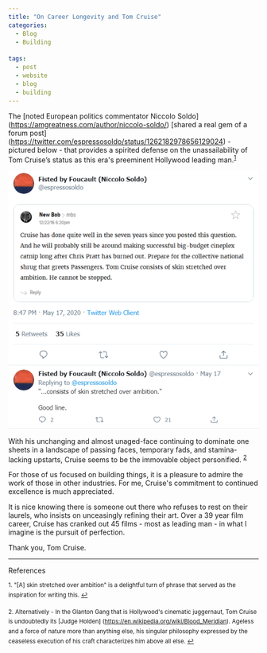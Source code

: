```yaml
---
title: "On Career Longevity and Tom Cruise"
categories:
  - Blog
  - Building

tags:
  - post
  - website
  - blog
  - building
---
```

The [noted European politics commentator Niccolo Soldo] (https://amgreatness.com/author/niccolo-soldo/) [shared a real gem of a forum post] (https://twitter.com/espressosoldo/status/1262182978656129024) - pictured below -  that provides a spirited defense on the unassailability of Tom Cruise’s status as this era's preeminent Hollywood leading man.<sup><a href="#fn1" id="ref1">1</a></sup>

[![foo](https://github.com/danielrdowns/website/blob/gh-pages/assets/images/tweet2.png?raw=true)](https://github.com/danielrdowns/website/blob/gh-pages/assets/images/tweet2.png?raw=true)

With his unchanging and almost unaged-face continuing to dominate one sheets in a landscape of passing faces, temporary fads, and stamina-lacking upstarts, Cruise seems to be the immovable object personified. <sup><a href="#fn2" id="ref2">2</a></sup>

For those of us focused on building things, it is a pleasure to admire the work of those in other industries. For me, Cruise's commitment to continued excellence is much appreciated. 

It is nice knowing there is someone out there who refuses to rest on their laurels, who insists on unceasingly refining their art. Over a 39 year film career, Cruise has cranked out 45 films - most as leading man - in what I imagine is the pursuit of perfection. 

Thank you, Tom Cruise.

<hr>References

<sup id="fn1">1. "[A] skin stretched over ambition" is a delightful turn of phrase that served as the inspiration for writing this. <a href="#ref1" title="Jump back to Footnote 1">↩</a></sup>

<sup id="fn2">2. Alternatively - In the Glanton Gang that is Hollywood's cinematic juggernaut, Tom Cruise is undoubtedly its [Judge Holden] (https://en.wikipedia.org/wiki/Blood_Meridian). Ageless and a force of nature more than anything else, his singular philosophy expressed by the ceaseless execution of his craft characterizes him above all else.  <a href="#ref2" title="Jump back to footnote 2 in the text.">↩</a></sup>


